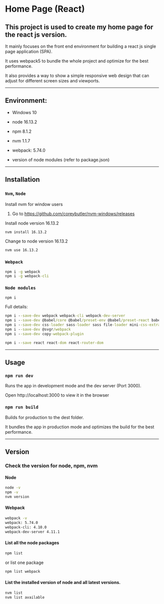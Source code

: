 
# Home Page (React)
## This project is used to create my home page for the react js version.

It mainly focuses on the front end environment for building a react js single page application (SPA). 

It uses webpack5 to bundle the whole project and optimize for the best performance. 

It also provides a way to show a simple responsive web design that can adjust for different screen sizes and viewports.

---

## Environment:
- Windows 10

- node 16.13.2
- npm 8.1.2
- nvm 1.1.7
- webpack: 5.74.0
- version of node modules (refer to package.json)

---

## Installation
### `Nvm`, `Node`
Install nvm for window users
1. Go to https://github.com/coreybutler/nvm-windows/releases

Install node version 16.13.2
```cmd
nvm install 16.13.2
```

Change to node version 16.13.2
```cmd
nvm use 16.13.2
```

### `Webpack`
```cmd
npm i -g webpack
npm i -g webpack-cli
```

### `Node modules`
```cmd
npm i
```

Full details:
```cmd
npm i --save-dev webpack webpack-cli webpack-dev-server 
npm i --save-dev @babel/core @babel/preset-env @babel/preset-react babel-loader
npm i --save-dev css-loader sass-loader sass file-loader mini-css-extract-plugin html-webpack-plugin
npm i --save-dev @svgr/webpack
npm i --save-dev copy-webpack-plugin 

npm i --save react react-dom react-router-dom
```

---

## Usage

### `npm run dev`
Runs the app in development mode and the dev server (Port 3000).

Open http://localhost:3000 to view it in the browser

### `npm run build`
Builds for production to the dest folder.

It bundles the app in production mode and optimizes the build for the best performance.

---

## Version
### Check the version for node, npm, nvm
#### Node
```cmd
node -v
npm -v
nvm version
```

#### Webpack
```cmd
webpack -v
webpack: 5.74.0
webpack-cli: 4.10.0
webpack-dev-server 4.11.1
```

#### List all the node packages
```cmd
npm list 
```
or list one package

```cmd
npm list webpack
```

#### List the installed version of node and all latest versions.
```cmd
nvm list
nvm list available
```

